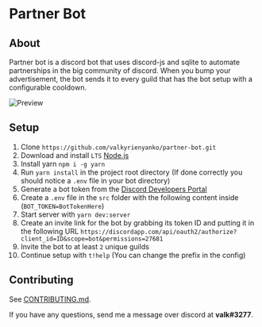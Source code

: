 # Partner Bot

## About
Partner bot is a discord bot that uses discord-js and sqlite to automate partnerships in the big community of discord. When you bump your advertisement, the bot sends it to every guild that has the bot setup with a configurable cooldown.

![Preview](https://i.gyazo.com/6fe2e372a70364f9cee3d2a96af1ddaf.png)

## Setup
1. Clone `https://github.com/valkyrienyanko/partner-bot.git`
2. Download and install `LTS` [Node.js](https://nodejs.org/en/)
3. Install yarn `npm i -g yarn`
4. Run `yarn install` in the project root directory (If done correctly you should notice a `.env` file in your bot directory)
5. Generate a bot token from the [Discord Developers Portal](https://discordapp.com/developers/applications/)
6. Create a `.env` file in the `src` folder with the following content inside (`BOT_TOKEN=BotTokenHere`)
7. Start server with `yarn dev:server`
8. Create an invite link for the bot by grabbing its token ID and putting it in the following URL `https://discordapp.com/api/oauth2/authorize?client_id=ID&scope=bot&permissions=27681`
9. Invite the bot to at least `2` unique guilds
10. Continue setup with `t!help` (You can change the prefix in the config)

## Contributing
See [CONTRIBUTING.md](https://github.com/valkyrienyanko/partner-bot/blob/master/.github/CONTRIBUTING.md).

If you have any questions, send me a message over discord at **valk#3277**.
